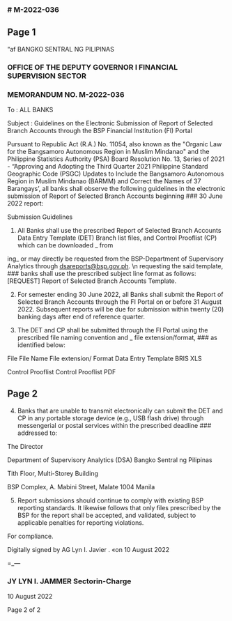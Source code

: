 ### # M-2022-036

## Page 1

“af BANGKO SENTRAL NG PILIPINAS

### OFFICE OF THE DEPUTY GOVERNOR I FINANCIAL SUPERVISION SECTOR

### MEMORANDUM NO. M-2022-036

To : ALL BANKS

Subject : Guidelines on the Electronic Submission of Report of Selected Branch Accounts through the BSP Financial Institution (Fl) Portal

Pursuant to Republic Act (R.A.) No. 11054, also known as the "Organic Law for the Bangsamoro Autonomous Region in Muslim Mindanao" and the Philippine Statistics Authority (PSA) Board Resolution No. 13, Series of 2021 - “Approving and Adopting the Third Quarter 2021 Philippine Standard Geographic Code (PSGC) Updates to Include the Bangsamoro Autonomous Region in Muslim Mindanao (BARMM) and Correct the Names of 37 Barangays’, all banks shall observe the following guidelines in the electronic submission of Report of Selected Branch Accounts beginning ### 30 June 2022 report:

Submission Guidelines

1. All Banks shall use the prescribed Report of Selected Branch Accounts Data Entry Template (DET) Branch list files, and Control Prooflist (CP) which can be downloaded _ from

ing_ or may directly be requested from the BSP-Department of Supervisory Analytics through dsareports@bsp.gov.ph. \n requesting the said template, ### banks shall use the prescribed subject line format as follows: [REQUEST] Report of Selected Branch Accounts Template.

2. For semester ending 30 June 2022, all Banks shall submit the Report of Selected Branch Accounts through the FI Portal on or before 31 August 2022. Subsequent reports will be due for submission within twenty (20) banking days after end of reference quarter.

3. The DET and CP shall be submitted through the FI Portal using the prescribed file naming convention and _ file extension/format, ### as identified below:

File File Name File extension/ Format Data Entry Template BRIS XLS

Control Prooflist Control Prooflist PDF

## Page 2

4. Banks that are unable to transmit electronically can submit the DET and CP in any portable storage device (e.g., USB flash drive) through messengerial or postal services within the prescribed deadline ### addressed to:

The Director

Department of Supervisory Analytics (DSA) Bangko Sentral ng Pilipinas

Tith Floor, Multi-Storey Building

BSP Complex, A. Mabini Street, Malate 1004 Manila

5. Report submissions should continue to comply with existing BSP reporting standards. It likewise follows that only files prescribed by the BSP for the report shall be accepted, and validated, subject to applicable penalties for reporting violations.

For compliance.

Digitally signed by AG Lyn I. Javier . «on 10 August 2022

=_—

### JY LYN I. JAMMER Sectorin-Charge

10 August 2022

Page 2 of 2 